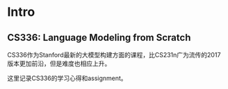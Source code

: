 # Intro

## CS336: Language Modeling from Scratch

CS336作为Stanford最新的大模型构建方面的课程，比CS231n广为流传的2017版本更加前沿，但是难度也相应上升。

这里记录CS336的学习心得和assignment。

